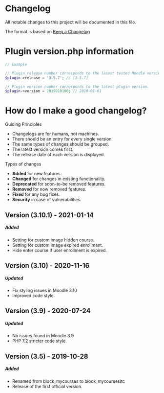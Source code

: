 # Changelog
All notable changes to this project will be documented in this file.

The format is based on [Keep a Changelog](https://keepachangelog.com/en/1.0.0/)

# Plugin version.php information
```php
// Example

// Plugin release number corresponds to the lasest tested Moodle version in which the plugin has been tested.
$plugin->release = '3.5.7'; // [3.5.7]

// Plugin version number corresponds to the latest plugin version.
$plugin->version = 2019010100; // 2019-01-01
```

# How do I make a good changelog?
Guiding Principles
* Changelogs are for humans, not machines.
* There should be an entry for every single version.
* The same types of changes should be grouped.
* The latest version comes first.
* The release date of each version is displayed.

Types of changes
* **Added** for new features.
* **Changed** for changes in existing functionality.
* **Deprecated** for soon-to-be removed features.
* **Removed** for now removed features.
* **Fixed** for any bug fixes.
* **Security** in case of vulnerabilities.


## Version (3.10.1) - 2021-01-14

##### Added 
- Setting for custom image hidden course.
- Setting for custom image expired enrollment.
- Hide enter course if user enrollment is expired.

## Version (3.10) - 2020-11-16

##### Updated
- Fix styling issues in Moodle 3.10
- Improved code style.

## Version (3.9) - 2020-07-24

##### Updated
- No issues found in Moodle 3.9
- PHP 7.2 stricter code style.

## Version (3.5) - 2019-10-28

##### Added
- Renamed from block_mycourses to block_mycoursesltc
- Release of the first official version.